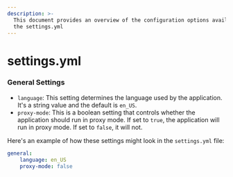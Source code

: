 ```yaml
---
description: >-
  This document provides an overview of the configuration options available in
  the settings.yml
---
```


# settings.yml

### General Settings

* `language`: This setting determines the language used by the application. It's a string value and the default is `en_US`.
* `proxy-mode`: This is a boolean setting that controls whether the application should run in proxy mode. If set to `true`, the application will run in proxy mode. If set to `false`, it will not.

Here's an example of how these settings might look in the `settings.yml` file:

```yaml
general:
    language: en_US
    proxy-mode: false
```

